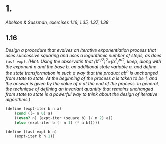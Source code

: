 
# 1.

*Abelson & Sussman, exercises 1.16, 1.35, 1.37, 1.38*

## 1.16

*Design a procedure that evalves an iterative exponentiation process that uses successive squaring and uses a logarithmic number of steps, as does `fast-expt`. (Hint: Using the observatin that (b<sup>n/2</sup>)<sup>2</sup>=(b<sup>2</sup>)<sup>n/2</sup>, keep, along with the exponent n and the base b, an additional state variable a, and define the state transformation in such a way that the product ab<sup>n</sup> is unchanged from state to state. At the beginning of the process a is taken to be 1, and the answer is given by the value of a at the end of the process. In general, the technique of defining an invariant quantity that remains unchanged from state to state is a powerful way to think about the design of iterative algorithms.)*

```scheme
(define (expt-iter b n a)
	(cond ((= n 0) a)
	((even? n) (expt-iter (square b) (/ n 2) a))
	(else (expt-iter b (- n 1) (* a b)))))

(define (fast-expt b n)
	(expt-iter b n 1))